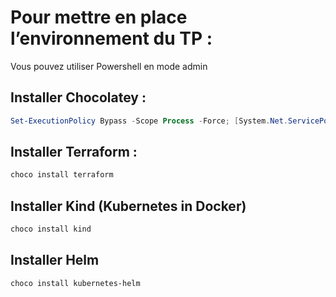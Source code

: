 # Pour mettre en place l’environnement du TP :

Vous pouvez utiliser Powershell en mode admin

## Installer Chocolatey :

```powershell
Set-ExecutionPolicy Bypass -Scope Process -Force; [System.Net.ServicePointManager]::SecurityProtocol = [System.Net.ServicePointManager]::SecurityProtocol -bor 3072; iex ((New-Object System.Net.WebClient).DownloadString(''))
```

## Installer Terraform :

```bash
choco install terraform
```

## Installer Kind (Kubernetes in Docker)

```bash
choco install kind
```

## Installer Helm

```bash
choco install kubernetes-helm
```
